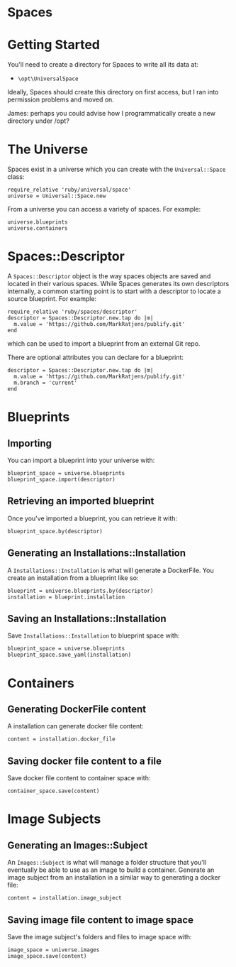 Spaces
======

# Getting Started

You'll need to create a directory for Spaces to write all its data at:

* `\opt\UniversalSpace`

Ideally, Spaces should create this directory on first access, but I ran into permission problems and moved on.

James: perhaps you could advise how I programmatically create a new directory under /opt?

# The Universe

Spaces exist in a universe which you can create with the `Universal::Space` class:

```
require_relative 'ruby/universal/space'
universe = Universal::Space.new
```

From a universe you can access a variety of spaces. For example:

```
universe.blueprints
universe.containers
```

# Spaces::Descriptor

A `Spaces::Descriptor` object is the way spaces objects are saved and located in their various spaces. While Spaces generates its own descriptors internally,
a common starting point is to start with a descriptor to locate a source blueprint. For example:

```
require_relative 'ruby/spaces/descriptor'
descriptor = Spaces::Descriptor.new.tap do |m|
  m.value = 'https://github.com/MarkRatjens/publify.git'
end
```

which can be used to import a blueprint from an external Git repo.

There are optional attributes you can declare for a blueprint:

```
descriptor = Spaces::Descriptor.new.tap do |m|
  m.value = 'https://github.com/MarkRatjens/publify.git'
  m.branch = 'current'
end
```

# Blueprints
## Importing

You can import a blueprint into your universe with:

```
blueprint_space = universe.blueprints
blueprint_space.import(descriptor)
```

## Retrieving an imported blueprint

Once you've imported a blueprint, you can retrieve it with:

```
blueprint_space.by(descriptor)
```

## Generating an Installations::Installation

A `Installations::Installation` is what will generate a DockerFile. You create an installation from a blueprint like so:

```
blueprint = universe.blueprints.by(descriptor)
installation = blueprint.installation
```

## Saving an Installations::Installation

Save `Installations::Installation` to blueprint space with:

```
blueprint_space = universe.blueprints
blueprint_space.save_yaml(installation)
```

# Containers

## Generating DockerFile content

A installation can generate docker file content:

```
content = installation.docker_file
```

## Saving docker file content to a file

Save docker file content to container space with:

```
container_space.save(content)
```

# Image Subjects
## Generating an Images::Subject

An `Images::Subject` is what will manage a folder structure that you'll eventually be able to use as an image to build a container. Generate an
image subject from an installation in a similar way to generating a docker file:

```
content = installation.image_subject
```

## Saving image file content to image space

Save the image subject's folders and files to image space with:

```
image_space = universe.images
image_space.save(content)
```
